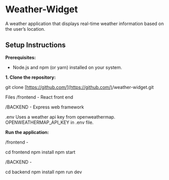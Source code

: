 # Weather-Widget
 A weather application that displays real-time weather information based on the user’s location.

## Setup Instructions

**Prerequisites:**

- Node.js and npm (or yarn) installed on your system.

**1. Clone the repository:**

 git clone [https://github.com/](https://github.com/)<your-username>/weather-widget.git

 Files
/frontend - React front end
 
/BACKEND - Express web framework

 .env
Uses a weather api key from openweathermap. OPENWEATHERMAP_API_KEY in .env file.


**Run the application:**

  
/frontend - 

cd frontend
npm install
npm start

/BACKEND - 

cd backend
npm install
npm run dev

 
